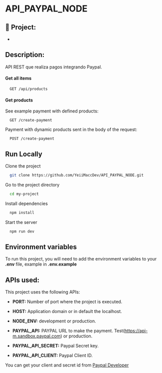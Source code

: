 # API_PAYPAL_NODE


## 🚀 Project:
- 

## Description:
API REST que realiza pagos integrando Paypal.


#### Get all items
```http
  GET /api/products
```

#### Get products
See example payment with defined products:
```http
  GET /create-payment
```

Payment with dynamic products sent in the body of the request:
```http
  POST /create-payment
```




## Run Locally
Clone the project
```bash
  git clone https://github.com/YeiiMaccDev/API_PAYPAL_NODE.git
```

Go to the project directory
```bash
  cd my-project
```

Install dependencies
```bash
  npm install
```

Start the server
```bash
  npm run dev
```

## Environment variables
To run this project, you will need to add the environment variables to your **.env** file, example in **.env.example**


## APIs used:
This project uses the following APIs:
- **PORT:** Number of port where the project is executed.
- **HOST:** Application domain or in default the localhost.
- **NODE_ENV:** development or production.

- **PAYPAL_API:** PAYPAL URL to make the payment. Test(https://api-m.sandbox.paypal.com) or production.
- **PAYPAL_API_SECRET:** Paypal Secret key.
- **PAYPAL_API_CLIENT:** Paypal Client ID.


You can get your client and secret id from [Paypal Developer](https://developer.paypal.com/developer/applications/)